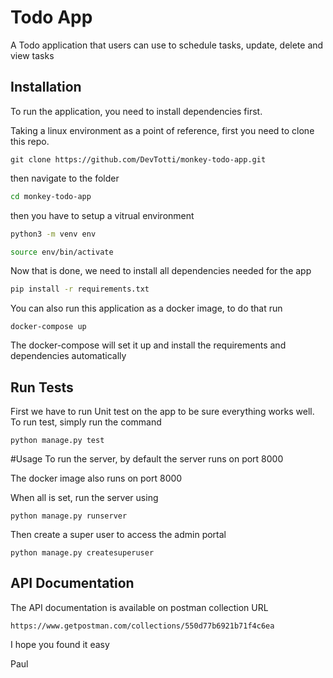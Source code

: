 # Todo App
A Todo application that users can use to schedule tasks, update, delete and view tasks

## Installation

To run the application, you need to install dependencies first.

Taking a linux environment as a point of reference, first you need to clone this repo.

```
git clone https://github.com/DevTotti/monkey-todo-app.git
```

then navigate to the folder

```bash
cd monkey-todo-app
```

then you have to setup a vitrual environment

```bash
python3 -m venv env

source env/bin/activate
```

Now that is done, we need to install all dependencies needed for the app

```bash
pip install -r requirements.txt
```

You can also run this application as a docker image, to do that run

```
docker-compose up
```
The docker-compose will set it up and install the requirements and dependencies automatically


## Run Tests
First we have to run Unit test on the app to be sure everything works well. To run test, simply run the command

```
python manage.py test
```


#Usage
To run the server, by default the server runs on port 8000

The docker image also runs on port 8000

When all is set, run the server using

```
python manage.py runserver
```

Then create a super user to access the admin portal

```
python manage.py createsuperuser
```



## API Documentation 
The API documentation is available on postman collection URL

```
https://www.getpostman.com/collections/550d77b6921b71f4c6ea

```

I hope you found it easy

Paul